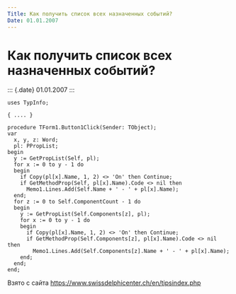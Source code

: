 ```yaml
---
Title: Как получить список всех назначенных событий?
Date: 01.01.2007
---
```



Как получить список всех назначенных событий?
=============================================

::: {.date}
01.01.2007
:::

    uses TypInfo;
     
    { .... }
     
    procedure TForm1.Button1Click(Sender: TObject);
    var 
      x, y, z: Word;
      pl: PPropList;
    begin
      y := GetPropList(Self, pl);
      for x := 0 to y - 1 do
      begin
        if Copy(pl[x].Name, 1, 2) <> 'On' then Continue;
        if GetMethodProp(Self, pl[x].Name).Code <> nil then
          Memo1.Lines.Add(Self.Name + ' - ' + pl[x].Name);
      end;
      for z := 0 to Self.ComponentCount - 1 do
      begin
        y := GetPropList(Self.Components[z], pl);
        for x := 0 to y - 1 do
        begin
          if Copy(pl[x].Name, 1, 2) <> 'On' then Continue;
          if GetMethodProp(Self.Components[z], pl[x].Name).Code <> nil then
            Memo1.Lines.Add(Self.Components[z].Name + ' - ' + pl[x].Name);
        end;
      end;
    end;

Взято с сайта <https://www.swissdelphicenter.ch/en/tipsindex.php>
